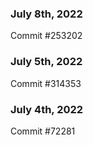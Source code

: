 ### July 8th, 2022

Commit #253202

### July 5th, 2022

Commit #314353


### July 4th, 2022

Commit #72281

